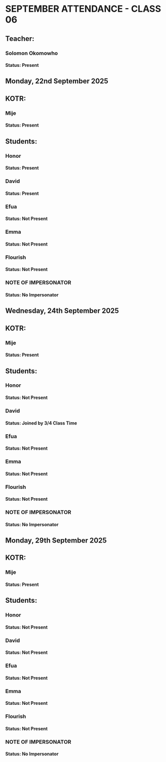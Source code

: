 # SEPTEMBER ATTENDANCE - CLASS 06

## Teacher:
### Solomon Okomowho
#### Status: Present

## Monday, 22nd September 2025

## KOTR:
### Mije
#### Status: Present

## Students:

### Honor
#### Status: Present

### David
#### Status: Present

### Efua
#### Status: Not Present

### Emma
#### Status: Not Present

### Flourish
#### Status: Not Present

### NOTE OF IMPERSONATOR
#### Status: No Impersonator

## Wednesday, 24th September 2025

## KOTR:
### Mije
#### Status: Present

## Students:

### Honor
#### Status: Not Present

### David
#### Status: Joined by 3/4 Class Time

### Efua
#### Status: Not Present

### Emma
#### Status: Not Present

### Flourish
#### Status: Not Present

### NOTE OF IMPERSONATOR
#### Status: No Impersonator



## Monday, 29th September 2025

## KOTR:
### Mije
#### Status: Present

## Students:

### Honor
#### Status: Not Present

### David
#### Status: Not Present

### Efua
#### Status: Not Present

### Emma
#### Status: Not Present

### Flourish
#### Status: Not Present

### NOTE OF IMPERSONATOR
#### Status: No Impersonator